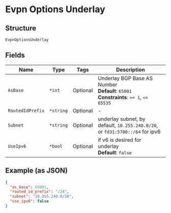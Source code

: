 
# Evpn Options Underlay

## Structure

`EvpnOptionsUnderlay`

## Fields

| Name | Type | Tags | Description |
|  --- | --- | --- | --- |
| `AsBase` | `*int` | Optional | Underlay BGP Base AS Number<br>**Default**: `65001`<br>**Constraints**: `>= 1`, `<= 65535` |
| `RoutedIdPrefix` | `*string` | Optional | - |
| `Subnet` | `*string` | Optional | underlay subnet, by default, `10.255.240.0/20`, or `fd31:5700::/64` for ipv6 |
| `UseIpv6` | `*bool` | Optional | if v6 is desired for underlay<br>**Default**: `false` |

## Example (as JSON)

```json
{
  "as_base": 65001,
  "routed_id_prefix": "/24",
  "subnet": "10.255.240.0/20",
  "use_ipv6": false
}
```

